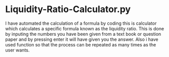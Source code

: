 # Liquidity-Ratio-Calculator.py
I have automated the calculation of a formula by coding this is calculator which calculates a specific formula known as the liquidity ratio.
This is done by inputing the numbers you have been given from a text book or question paper and by pressing enter it will have given you the answer.
Also i have used function so that the process can be repeated as many times as the user wants.
